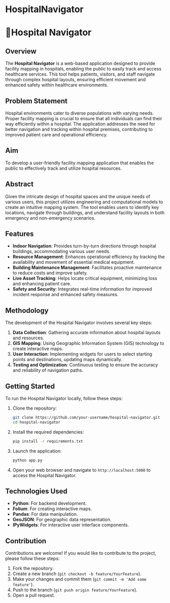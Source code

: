 # HospitalNavigator


# 🏥Hospital Navigator

## Overview

The **Hospital Navigator** is a web-based application designed to provide facility mapping in hospitals, enabling the public to easily track and access healthcare services. This tool helps patients, visitors, and staff navigate through complex hospital layouts, ensuring efficient movement and enhanced safety within healthcare environments.

## Problem Statement

Hospital environments cater to diverse populations with varying needs. Proper facility mapping is crucial to ensure that all individuals can find their way efficiently within a hospital. The application addresses the need for better navigation and tracking within hospital premises, contributing to improved patient care and operational efficiency.

## Aim

To develop a user-friendly facility mapping application that enables the public to effectively track and utilize hospital resources.

## Abstract

Given the intricate design of hospital spaces and the unique needs of various users, this project utilizes engineering and computational models to create an intuitive mapping system. The tool enables users to identify key locations, navigate through buildings, and understand facility layouts in both emergency and non-emergency scenarios.

## Features

- **Indoor Navigation**: Provides turn-by-turn directions through hospital buildings, accommodating various user needs.
- **Resource Management**: Enhances operational efficiency by tracking the availability and movement of essential medical equipment.
- **Building Maintenance Management**: Facilitates proactive maintenance to reduce costs and improve safety.
- **Live Asset Tracking**: Helps locate critical equipment, minimizing loss and enhancing patient care.
- **Safety and Security**: Integrates real-time information for improved incident response and enhanced safety measures.

## Methodology

The development of the Hospital Navigator involves several key steps:
1. **Data Collection**: Gathering accurate information about hospital layouts and resources.
2. **GIS Mapping**: Using Geographic Information System (GIS) technology to create interactive maps.
3. **User Interaction**: Implementing widgets for users to select starting points and destinations, updating maps dynamically.
4. **Testing and Optimization**: Continuous testing to ensure the accuracy and reliability of navigation paths.

## Getting Started

To run the Hospital Navigator locally, follow these steps:

1. Clone the repository:
   ```bash
   git clone https://github.com/your-username/hospital-navigator.git
   cd hospital-navigator
   ```

2. Install the required dependencies:
   ```bash
   pip install -r requirements.txt
   ```

3. Launch the application:
   ```bash
   python app.py
   ```

4. Open your web browser and navigate to `http://localhost:5000` to access the Hospital Navigator.

## Technologies Used

- **Python**: For backend development.
- **Folium**: For creating interactive maps.
- **Pandas**: For data manipulation.
- **GeoJSON**: For geographic data representation.
- **IPyWidgets**: For interactive user interface components.

## Contribution

Contributions are welcome! If you would like to contribute to the project, please follow these steps:

1. Fork the repository.
2. Create a new branch (`git checkout -b feature/YourFeature`).
3. Make your changes and commit them (`git commit -m 'Add some feature'`).
4. Push to the branch (`git push origin feature/YourFeature`).
5. Open a pull request.



